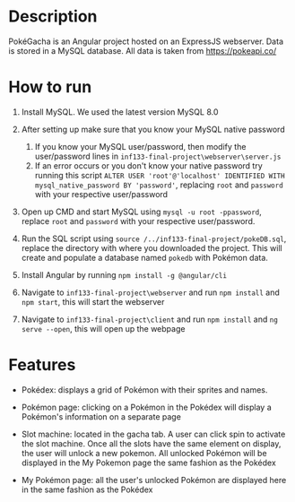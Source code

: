 # Description
PokéGacha is an Angular project hosted on an ExpressJS webserver. Data is stored in a MySQL database. All data is taken from https://pokeapi.co/

# How to run
1. Install MySQL. We used the latest version MySQL 8.0

2. After setting up make sure that you know your MySQL native password
    1. If you know your MySQL user/password, then modify the user/password lines in `inf133-final-project\webserver\server.js`
    2. If an error occurs or you don't know your native password try running this script `ALTER USER 'root'@'localhost' IDENTIFIED WITH mysql_native_password BY 'password'`, replacing `root` and `password` with your respective user/password
  
3. Open up CMD and start MySQL using `mysql -u root -ppassword`, replace `root` and `password` with your respective user/password.

4. Run the SQL script using `source /../inf133-final-project/pokeDB.sql`, replace the directory with where you downloaded the project. This will create and populate a database named `pokedb` with Pokémon data.

5. Install Angular by running `npm install -g @angular/cli`

6. Navigate to `inf133-final-project\webserver` and run `npm install` and `npm start`, this will start the webserver

7. Navigate to `inf133-final-project\client` and run `npm install` and `ng serve --open`, this will open up the webpage

# Features
- Pokédex: displays a grid of Pokémon with their sprites and names.

- Pokémon page: clicking on a Pokémon in the Pokédex will display a Pokémon's information on a separate page

- Slot machine: located in the gacha tab. A user can click spin to activate the slot machine. Once all the slots have the same element on display, the user will unlock 
  a new pokemon. All unlocked Pokémon will be displayed in the My Pokemon page the same fashion as the Pokédex
  
- My Pokémon page: all the user's unlocked Pokémon are displayed here in the same fashion as the Pokédex
